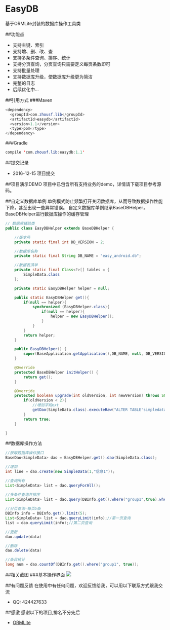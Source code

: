 # EasyDB
基于ORMLite封装的数据库操作工具类

##功能点
* 支持主键、索引
* 支持增、删、改、查
* 支持多条件查询、排序、统计
* 支持分页查询，分页查询只需要定义每页条数即可
* 支持批量处理
* 支持数据库升级，使数据库升级更为简洁
* 完整的日志
* 后续优化中...


##引用方式
###Maven
```java
<dependency>
  <groupId>com.zhousf.lib</groupId>
  <artifactId>easydb</artifactId>
  <version>1.1</version>
  <type>pom</type>
</dependency>
```
###Gradle
```java
compile 'com.zhousf.lib:easydb:1.1'
```

##提交记录
* 2016-12-15 项目提交

##项目演示DEMO
项目中已包含所有支持业务的demo，详情请下载项目参考源码。

##自定义数据库单例
单例模式防止频繁打开关闭数据库，从而导致数据操作性能下降，甚至出现一些异常错误。
自定义数据库单例继承BaseDBHelper，BaseDBHelper进行数据库操作的缓存管理
```java
// 数据库辅助类
public class EasyDBHelper extends BaseDBHelper {

	//版本号
	private static final int DB_VERSION = 2;

	//数据库名称
	private static final String DB_NAME = "easy_android.db";

	//数据表清单
	private static final Class<?>[] tables = {
		SimpleData.class
	};

	private static EasyDBHelper helper = null;

	public static EasyDBHelper get(){
		if(null == helper){
			synchronized (EasyDBHelper.class){
				if(null == helper){
					helper = new EasyDBHelper();
				}
			}
		}
		return helper;
	}

	public EasyDBHelper() {
		super(BaseApplication.getApplication(),DB_NAME, null, DB_VERSION, tables);
	}

	@Override
	protected BaseDBHelper initHelper() {
		return get();
	}

	@Override
	protected boolean upgrade(int oldVersion, int newVersion) throws SQLException {
		if(oldVersion < 2){
			//增加字段ext
			getDao(SimpleData.class).executeRaw("ALTER TABLE'simpledata' ADD COLUMN ext TEXT DEFAULT 'default';");
		}
		return true;
	}

}

```

##数据库操作方法
```java
//获取数据库操作接口
BaseDao<SimpleData> dao = EasyDBHelper.get().dao(SimpleData.class);

//增加
int line = dao.create(new SimpleData(1,"信息1"));

//查询所有
List<SimpleData> list = dao.queryForAll();

//多条件查询并排序
List<SimpleData> list = dao.query(DBInfo.get().where("group1",true).where("group1",true).order("id", false));
 
//分页查询-每页5条
DBInfo info = DBInfo.get().limit(5);
List<SimpleData> list = dao.queryLimit(info);//第一页查询
list = dao.queryLimit(info);//第二页查询

//更新
dao.update(data)

//删除
dao.delete(data)

//条目统计
long num = dao.countOf(DBInfo.get().where("group1", true));

```

##相关截图
###基本操作界面
![](https://github.com/MrZhousf/EasyDB/blob/master/pic/1.jpg?raw=true)

##有问题反馈
在使用中有任何问题，欢迎反馈给我，可以用以下联系方式跟我交流

* QQ: 424427633


##感激
感谢以下的项目,排名不分先后

* [ORMLite](https://github.com/j256/ormlite-android) 